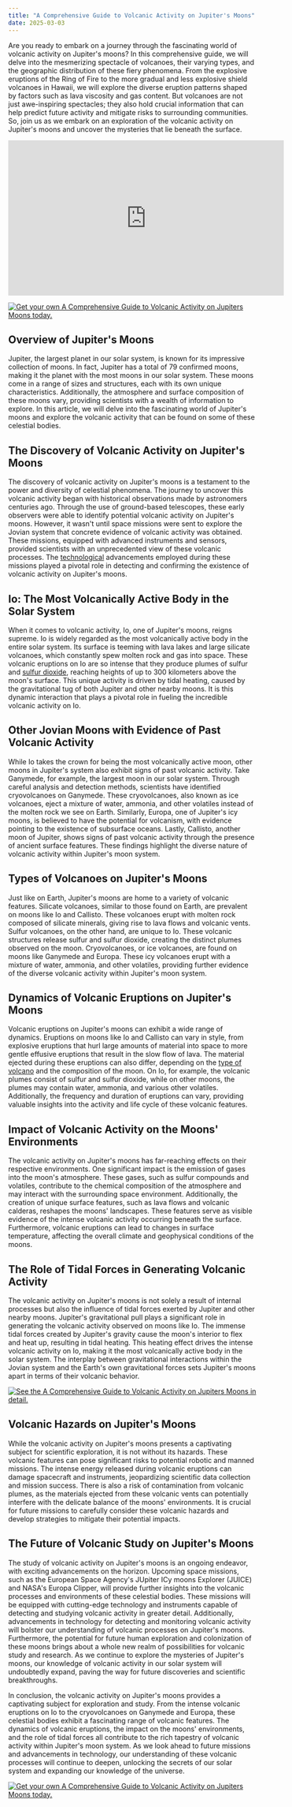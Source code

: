 ```yaml
---
title: "A Comprehensive Guide to Volcanic Activity on Jupiter's Moons"
date: 2025-03-03
---
```


Are you ready to embark on a journey through the fascinating world of volcanic activity on Jupiter's moons? In this comprehensive guide, we will delve into the mesmerizing spectacle of volcanoes, their varying types, and the geographic distribution of these fiery phenomena. From the explosive eruptions of the Ring of Fire to the more gradual and less explosive shield volcanoes in Hawaii, we will explore the diverse eruption patterns shaped by factors such as lava viscosity and gas content. But volcanoes are not just awe-inspiring spectacles; they also hold crucial information that can help predict future activity and mitigate risks to surrounding communities. So, join us as we embark on an exploration of the volcanic activity on Jupiter's moons and uncover the mysteries that lie beneath the surface.

<iframe width="560" height="315" src="https://www.youtube.com/embed/Ordn2nAOfIc" frameborder="0" allow="accelerometer; autoplay; encrypted-media; gyroscope; picture-in-picture" allowfullscreen></iframe>

  

[![Get your own A Comprehensive Guide to Volcanic Activity on Jupiters Moons today.](images/visit-official-website-yellow-42-20.png "Get your own A Comprehensive Guide to Volcanic Activity on Jupiters Moons today.")](https://www.hawaiitours.com/?ref=poolboy17 "Get your own A Comprehensive Guide to Volcanic Activity on Jupiters Moons today.")

## Overview of Jupiter's Moons

Jupiter, the largest planet in our solar system, is known for its impressive collection of moons. In fact, Jupiter has a total of 79 confirmed moons, making it the planet with the most moons in our solar system. These moons come in a range of sizes and structures, each with its own unique characteristics. Additionally, the atmosphere and surface composition of these moons vary, providing scientists with a wealth of information to explore. In this article, we will delve into the fascinating world of Jupiter's moons and explore the volcanic activity that can be found on some of these celestial bodies.

## The Discovery of Volcanic Activity on Jupiter's Moons

The discovery of volcanic activity on Jupiter's moons is a testament to the power and diversity of celestial phenomena. The journey to uncover this volcanic activity began with historical observations made by astronomers centuries ago. Through the use of ground-based telescopes, these early observers were able to identify potential volcanic activity on Jupiter's moons. However, it wasn't until space missions were sent to explore the Jovian system that concrete evidence of volcanic activity was obtained. These missions, equipped with advanced instruments and sensors, provided scientists with an unprecedented view of these volcanic processes. The [technological](https://magmamatters.com/geothermal-energy-and-its-volcanic-origins/ "Geothermal Energy and Its Volcanic Origins") advancements employed during these missions played a pivotal role in detecting and confirming the existence of volcanic activity on Jupiter's moons.

## Io: The Most Volcanically Active Body in the Solar System

When it comes to volcanic activity, Io, one of Jupiter's moons, reigns supreme. Io is widely regarded as the most volcanically active body in the entire solar system. Its surface is teeming with lava lakes and large silicate volcanoes, which constantly spew molten rock and gas into space. These volcanic eruptions on Io are so intense that they produce plumes of sulfur and [sulfur dioxide](https://magmamatters.com/the-environmental-impact-of-volcanic-eruptions-2/ "The Environmental Impact of Volcanic Eruptions"), reaching heights of up to 300 kilometers above the moon's surface. This unique activity is driven by tidal heating, caused by the gravitational tug of both Jupiter and other nearby moons. It is this dynamic interaction that plays a pivotal role in fueling the incredible volcanic activity on Io.

## Other Jovian Moons with Evidence of Past Volcanic Activity

While Io takes the crown for being the most volcanically active moon, other moons in Jupiter's system also exhibit signs of past volcanic activity. Take Ganymede, for example, the largest moon in our solar system. Through careful analysis and detection methods, scientists have identified cryovolcanoes on Ganymede. These cryovolcanoes, also known as ice volcanoes, eject a mixture of water, ammonia, and other volatiles instead of the molten rock we see on Earth. Similarly, Europa, one of Jupiter's icy moons, is believed to have the potential for volcanism, with evidence pointing to the existence of subsurface oceans. Lastly, Callisto, another moon of Jupiter, shows signs of past volcanic activity through the presence of ancient surface features. These findings highlight the diverse nature of volcanic activity within Jupiter's moon system.

## Types of Volcanoes on Jupiter's Moons

Just like on Earth, Jupiter's moons are home to a variety of volcanic features. Silicate volcanoes, similar to those found on Earth, are prevalent on moons like Io and Callisto. These volcanoes erupt with molten rock composed of silicate minerals, giving rise to lava flows and volcanic vents. Sulfur volcanoes, on the other hand, are unique to Io. These volcanic structures release sulfur and sulfur dioxide, creating the distinct plumes observed on the moon. Cryovolcanoes, or ice volcanoes, are found on moons like Ganymede and Europa. These icy volcanoes erupt with a mixture of water, ammonia, and other volatiles, providing further evidence of the diverse volcanic activity within Jupiter's moon system.

## Dynamics of Volcanic Eruptions on Jupiter's Moons

Volcanic eruptions on Jupiter's moons can exhibit a wide range of dynamics. Eruptions on moons like Io and Callisto can vary in style, from explosive eruptions that hurl large amounts of material into space to more gentle effusive eruptions that result in the slow flow of lava. The material ejected during these eruptions can also differ, depending on the [type of volcano](https://magmamatters.com/understanding-volcanic-formation-a-comprehensive-guide/ "Understanding Volcanic Formation: A Comprehensive Guide") and the composition of the moon. On Io, for example, the volcanic plumes consist of sulfur and sulfur dioxide, while on other moons, the plumes may contain water, ammonia, and various other volatiles. Additionally, the frequency and duration of eruptions can vary, providing valuable insights into the activity and life cycle of these volcanic features.

## Impact of Volcanic Activity on the Moons' Environments

The volcanic activity on Jupiter's moons has far-reaching effects on their respective environments. One significant impact is the emission of gases into the moon's atmosphere. These gases, such as sulfur compounds and volatiles, contribute to the chemical composition of the atmosphere and may interact with the surrounding space environment. Additionally, the creation of unique surface features, such as lava flows and volcanic calderas, reshapes the moons' landscapes. These features serve as visible evidence of the intense volcanic activity occurring beneath the surface. Furthermore, volcanic eruptions can lead to changes in surface temperature, affecting the overall climate and geophysical conditions of the moons.

## The Role of Tidal Forces in Generating Volcanic Activity

The volcanic activity on Jupiter's moons is not solely a result of internal processes but also the influence of tidal forces exerted by Jupiter and other nearby moons. Jupiter's gravitational pull plays a significant role in generating the volcanic activity observed on moons like Io. The immense tidal forces created by Jupiter's gravity cause the moon's interior to flex and heat up, resulting in tidal heating. This heating effect drives the intense volcanic activity on Io, making it the most volcanically active body in the solar system. The interplay between gravitational interactions within the Jovian system and the Earth's own gravitational forces sets Jupiter's moons apart in terms of their volcanic behavior.

[![See the A Comprehensive Guide to Volcanic Activity on Jupiters Moons in detail.](images/visit-official-website-amber-43.png "See the A Comprehensive Guide to Volcanic Activity on Jupiters Moons in detail.")](https://www.hawaiitours.com/?ref=poolboy17 "See the A Comprehensive Guide to Volcanic Activity on Jupiters Moons in detail.")

## Volcanic Hazards on Jupiter's Moons

While the volcanic activity on Jupiter's moons presents a captivating subject for scientific exploration, it is not without its hazards. These volcanic features can pose significant risks to potential robotic and manned missions. The intense energy released during volcanic eruptions can damage spacecraft and instruments, jeopardizing scientific data collection and mission success. There is also a risk of contamination from volcanic plumes, as the materials ejected from these volcanic vents can potentially interfere with the delicate balance of the moons' environments. It is crucial for future missions to carefully consider these volcanic hazards and develop strategies to mitigate their potential impacts.

## The Future of Volcanic Study on Jupiter's Moons

The study of volcanic activity on Jupiter's moons is an ongoing endeavor, with exciting advancements on the horizon. Upcoming space missions, such as the European Space Agency's JUpiter ICy moons Explorer (JUICE) and NASA's Europa Clipper, will provide further insights into the volcanic processes and environments of these celestial bodies. These missions will be equipped with cutting-edge technology and instruments capable of detecting and studying volcanic activity in greater detail. Additionally, advancements in technology for detecting and monitoring volcanic activity will bolster our understanding of volcanic processes on Jupiter's moons. Furthermore, the potential for future human exploration and colonization of these moons brings about a whole new realm of possibilities for volcanic study and research. As we continue to explore the mysteries of Jupiter's moons, our knowledge of volcanic activity in our solar system will undoubtedly expand, paving the way for future discoveries and scientific breakthroughs.

In conclusion, the volcanic activity on Jupiter's moons provides a captivating subject for exploration and study. From the intense volcanic eruptions on Io to the cryovolcanoes on Ganymede and Europa, these celestial bodies exhibit a fascinating range of volcanic features. The dynamics of volcanic eruptions, the impact on the moons' environments, and the role of tidal forces all contribute to the rich tapestry of volcanic activity within Jupiter's moon system. As we look ahead to future missions and advancements in technology, our understanding of these volcanic processes will continue to deepen, unlocking the secrets of our solar system and expanding our knowledge of the universe.

[![Get your own A Comprehensive Guide to Volcanic Activity on Jupiters Moons today.](images/visit-official-website-blue-grey-7-22.png "Get your own A Comprehensive Guide to Volcanic Activity on Jupiters Moons today.")](https://www.hawaiitours.com/?ref=poolboy17 "Get your own A Comprehensive Guide to Volcanic Activity on Jupiters Moons today.")
